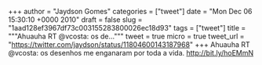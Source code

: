 
+++
author = "Jaydson Gomes"
categories = ["tweet"]
date = "Mon Dec 06 15:30:10 +0000 2010"
draft = false
slug = "1aad128ef3967df73c003155283800026ec18d93"
tags = ["tweet"]
title = """Ahuauha RT @vcosta: os de..."""
tweet = true
micro = true
tweet_url = "https://twitter.com/jaydson/status/11804600143187968"
+++
Ahuauha RT @vcosta: os desenhos me enganaram por toda a vida. http://bit.ly/hoEMmN
